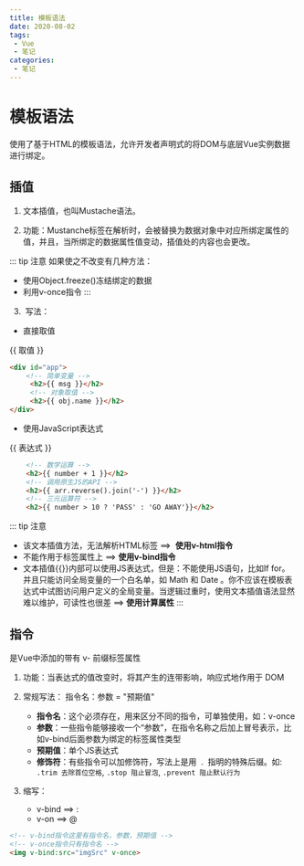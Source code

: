 ```yaml
---
title: 模板语法
date: 2020-08-02
tags:
 - Vue
 - 笔记
categories: 
 - 笔记
---
```

# 模板语法
使用了基于HTML的模板语法，允许开发者声明式的将DOM与底层Vue实例数据进行绑定。
## 插值
1. 文本插值，也叫Mustache语法。

2. 功能：Mustanche标签在解析时，会被替换为数据对象中对应所绑定属性的值，并且，当所绑定的数据属性值变动，插值处的内容也会更改。

::: tip 注意
如果使之不改变有几种方法：
- 使用Object.freeze()冻结绑定的数据    
- 利用v-once指令
:::

3.  写法：
- 直接取值

{{ 取值 }}

```HTML {.line-numbers}
<div id="app">
    <!-- 简单变量 -->
     <h2>{{ msg }}</h2>
     <!-- 对象取值 -->
     <h2>{{ obj.name }}</h2>
</div>
```
- 使用JavaScript表达式

{{ 表达式 }}

```HTML {.line-numbers}
    <!-- 数学运算 -->
    <h2>{{ number + 1 }}</h2>
    <!-- 调用原生JS的API -->
    <h2>{{ arr.reverse().join('-') }}</h2>
    <!-- 三元运算符 -->
    <h2>{{ number > 10 ? 'PASS' : 'GO AWAY'}}</h2>
```
::: tip 注意
- 该文本插值方法，无法解析HTML标签 ==>  **使用v-html指令**
- 不能作用于标签属性上 ==> **使用v-bind指令**
- 文本插值{{}}内部可以使用JS表达式，但是：不能使用JS语句，比如If for。并且只能访问全局变量的一个白名单，如 Math 和 Date 。你不应该在模板表达式中试图访问用户定义的全局变量。当逻辑过重时，使用文本插值语法显然难以维护，可读性也很差 ==> **使用计算属性**
:::

## 指令
是Vue中添加的带有 v- 前缀标签属性

1. 功能：当表达式的值改变时，将其产生的连带影响，响应式地作用于 DOM

2. 常规写法：
    指令名：参数 = "预期值"
    - **指令名**：这个必须存在，用来区分不同的指令，可单独使用，如：v-once
    - **参数**：一些指令能够接收一个“参数”，在指令名称之后加上冒号表示，比如v-bind后面参数为绑定的标签属性类型
    - **预期值**：单个JS表达式
    - **修饰符**：有些指令可以加修饰符，写法上是用  .  指明的特殊后缀。如: `.trim 去除首位空格`, `.stop 阻止冒泡`, `.prevent 阻止默认行为`
3. 缩写：
    - v-bind ==> :
    - v-on ==> @
```HTML {.line-numbers}
<!-- v-bind指令这里有指令名，参数，预期值 -->
<!-- v-once指令只有指令名 -->
<img v-bind:src="imgSrc" v-once>
```